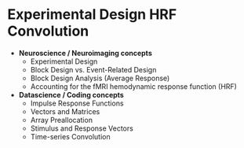 # Experimental Design HRF Convolution
- **Neuroscience / Neuroimaging concepts**
    * Experimental Design 
    * Block Design vs. Event-Related Design
    * Block Design Analysis (Average Response)
    * Accounting for the fMRI hemodynamic response function (HRF)
- **Datascience / Coding concepts**
    * Impulse Response Functions
    * Vectors and Matrices
    * Array Preallocation
    * Stimulus and Response Vectors
    * Time-series Convolution
